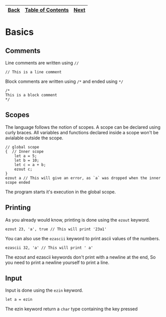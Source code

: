 [Back](../README.md) | [Table of Contents](tableofcontents.md) | [Next](01variables.md)
---                  | ---                                     | ---

# Basics

## Comments
Line comments are written using `//`
```
// This is a line comment
```

Block comments are written using `/*` and ended using `*/`
```
/*
This is a block comment
*/
```

## Scopes
The language follows the notion of scopes. A scope can be declared using curly braces. All variables and functions declared inside a scope won't be avialable outside the scope.
```
// global scope
{  // Inner scope
    let a = 5;
    let b = 10;
    let c = a + b;
    ezout c;
}
ezout a // This will give an error, as `a` was dropped when the inner scope ended
```

The program starts it's execution in the global scope.

## Printing
As you already would know, printing is done using the `ezout` keyword.
```
ezout 23, 'a', true // This will print '23a1'
```
You can also use the `ezascii` keyword to print ascii values of the numbers.
```
ezascii 32, 'a' // This will print ' a'
```

The ezout and ezascii keywords don't print with a newline at the end, So you need to print a newline yourself to print a line.

## Input
Input is done using the `ezin` keyword.

```
let a = ezin
```
The ezin keyword return a `char` type containing the key pressed

